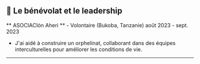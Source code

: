 ## 🤝 Le bénévolat et le leadership

** ASOCIACIón Aheri ** - Volontaire (Bukoba, Tanzanie) août 2023 - sept. 2023

- J'ai aidé à construire un orphelinat, collaborant dans des équipes interculturelles pour améliorer
  les conditions de vie.

---
